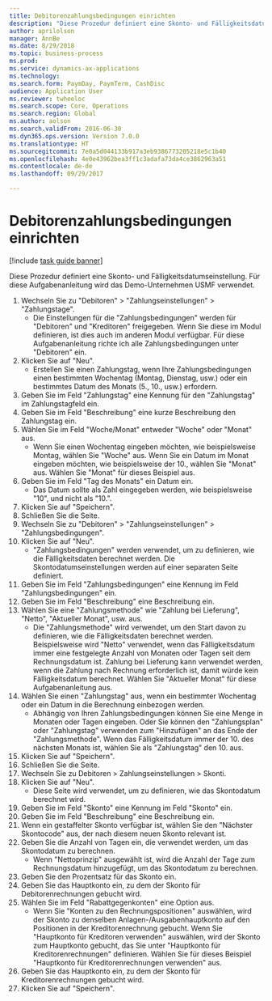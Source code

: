 ```yaml
--- 
title: Debitorenzahlungsbedingungen einrichten
description: "Diese Prozedur definiert eine Skonto- und Fälligkeitsdatumseinstellung."
author: aprilolson
manager: AnnBe
ms.date: 8/29/2018
ms.topic: business-process
ms.prod: 
ms.service: dynamics-ax-applications
ms.technology: 
ms.search.form: PaymDay, PaymTerm, CashDisc
audience: Application User
ms.reviewer: twheeloc
ms.search.scope: Core, Operations
ms.search.region: Global
ms.author: aolson
ms.search.validFrom: 2016-06-30
ms.dyn365.ops.version: Version 7.0.0
ms.translationtype: HT
ms.sourcegitcommit: 7e0a5d044133b917a3eb9386773205218e5c1b40
ms.openlocfilehash: 4e0e43962bea3ff1c3adafa73da4ce3862963a51
ms.contentlocale: de-de
ms.lasthandoff: 09/29/2017

---
```

# <a name="establish-customer-payment-terms"></a>Debitorenzahlungsbedingungen einrichten

[!include [task guide banner](../../includes/task-guide-banner.md)]

Diese Prozedur definiert eine Skonto- und Fälligkeitsdatumseinstellung. Für diese Aufgabenanleitung wird das Demo-Unternehmen USMF verwendet.

1. Wechseln Sie zu "Debitoren" > "Zahlungseinstellungen" > "Zahlungstage".
    * Die Einstellungen für die "Zahlungsbedingungen" werden für "Debitoren" und "Kreditoren" freigegeben. Wenn Sie diese im Modul definieren, ist dies auch im anderen Modul verfügbar. Für diese Aufgabenanleitung richte ich alle Zahlungsbedingungen unter "Debitoren" ein.  
2. Klicken Sie auf "Neu".
    * Erstellen Sie einen Zahlungstag, wenn Ihre Zahlungsbedingungen einen bestimmten Wochentag (Montag, Dienstag, usw.) oder ein bestimmtes Datum des Monats (5., 10., usw.) erfordern.  
3. Geben Sie im Feld "Zahlungstag" eine Kennung für den "Zahlungstag" im Zahlungstagfeld ein.
4. Geben Sie im Feld "Beschreibung" eine kurze Beschreibung den Zahlungstag ein.
5. Wählen Sie im Feld "Woche/Monat" entweder "Woche" oder "Monat" aus.
    * Wenn Sie einen Wochentag eingeben möchten, wie beispielsweise Montag, wählen Sie "Woche" aus. Wenn Sie ein Datum im Monat eingeben möchten, wie beispielsweise der 10., wählen Sie "Monat" aus. Wählen Sie "Monat" für dieses Beispiel aus.  
6. Geben Sie im Feld "Tag des Monats" ein Datum ein.
    * Das Datum sollte als Zahl eingegeben werden, wie beispielsweise "10", und nicht als "10.".  
7. Klicken Sie auf "Speichern".
8. Schließen Sie die Seite.
9. Wechseln Sie zu "Debitoren" > "Zahlungseinstellungen" > "Zahlungsbedingungen".
10. Klicken Sie auf "Neu".
    * "Zahlungsbedingungen" werden verwendet, um zu definieren, wie die Fälligkeitsdaten berechnet werden. Die Skontodatumseinstellungen werden auf einer separaten Seite definiert.  
11. Geben Sie im Feld "Zahlungsbedingungen" eine Kennung im Feld "Zahlungsbedingungen" ein.
12. Geben Sie im Feld "Beschreibung" eine Beschreibung ein.
13. Wählen Sie eine "Zahlungsmethode" wie "Zahlung bei Lieferung", "Netto", "Aktueller Monat", usw. aus.
    * Die "Zahlungsmethode" wird verwendet, um den Start davon zu definieren, wie die Fälligkeitsdaten berechnet werden.  Beispielsweise wird "Netto" verwendet, wenn das Fälligkeitsdatum immer eine festgelegte Anzahl von Monaten oder Tagen seit dem Rechnungsdatum ist. Zahlung bei Lieferung kann verwendet werden, wenn die Zahlung nach Rechnung erforderlich ist, damit würde kein Fälligkeitsdatum berechnet. Wählen Sie "Aktueller Monat" für diese Aufgabenanleitung aus.  
14. Wählen Sie einen "Zahlungstag" aus, wenn ein bestimmter Wochentag oder ein Datum in die Berechnung einbezogen werden.
    * Abhängig von Ihren Zahlungsbedingungen können Sie eine Menge in Monaten oder Tagen eingeben. Oder Sie können den "Zahlungsplan" oder "Zahlungstag" verwenden zum "Hinzufügen" an das Ende der "Zahlungsmethode". Wenn das Fälligkeitsdatum immer der 10. des nächsten Monats ist, wählen Sie als "Zahlungstag" den 10. aus.  
15. Klicken Sie auf "Speichern".
16. Schließen Sie die Seite.
17. Wechseln Sie zu Debitoren > Zahlungseinstellungen > Skonti.
18. Klicken Sie auf "Neu".
    * Diese Seite wird verwendet, um zu definieren, wie das Skontodatum berechnet wird.  
19. Geben Sie im Feld "Skonto" eine Kennung im Feld "Skonto" ein.
20. Geben Sie im Feld "Beschreibung" eine Beschreibung ein.
21. Wenn ein gestaffelter Skonto verfügbar ist, wählen Sie den "Nächster Skontocode" aus, der nach diesem neuen Skonto relevant ist.
22. Geben Sie die Anzahl von Tagen ein, die verwendet werden, um das Skontodatum zu berechnen.
    * Wenn "Nettoprinzip" ausgewählt ist, wird die Anzahl der Tage zum Rechnungsdatum hinzugefügt, um das Skontodatum zu berechnen.  
23. Geben Sie den Prozentsatz für das Skonto ein.
24. Geben Sie das Hauptkonto ein, zu dem der Skonto für Debitorenrechnungen gebucht wird.
25. Wählen Sie im Feld "Rabattgegenkonten" eine Option aus.
    * Wenn Sie "Konten zu den Rechnungspositionen" auswählen, wird der Skonto zu denselben Anlagen-/Ausgabenhauptkonto auf den Positionen in der Kreditorenrechnung gebucht. Wenn Sie "Hauptkonto für Kreditoren verwenden" auswählen, wird der Skonto zum Hauptkonto gebucht, das Sie unter "Hauptkonto für Kreditorenrechnungen" definieren. Wählen Sie für dieses Beispiel "Hauptkonto für Kreditorenrechnungen verwenden" aus.  
26. Geben Sie das Hauptkonto ein, zu dem der Skonto für Kreditorenrechnungen gebucht wird.
27. Klicken Sie auf "Speichern".


